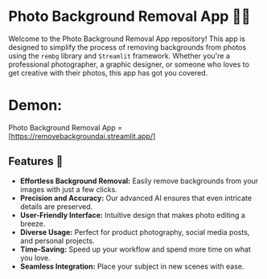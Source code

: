 # Photo Background Removal App 📸✨

Welcome to the Photo Background Removal App repository! This app is designed to simplify the process of removing backgrounds from photos using the `rembg` library and `Streamlit` framework. Whether you're a professional photographer, a graphic designer, or someone who loves to get creative with their photos, this app has got you covered.

# Demon:
Photo Background Removal App = [https://removebackgroundai.streamlit.app/]

## Features 🎉

- **Effortless Background Removal:** Easily remove backgrounds from your images with just a few clicks.
- **Precision and Accuracy:** Our advanced AI ensures that even intricate details are preserved.
- **User-Friendly Interface:** Intuitive design that makes photo editing a breeze.
- **Diverse Usage:** Perfect for product photography, social media posts, and personal projects.
- **Time-Saving:** Speed up your workflow and spend more time on what you love.
- **Seamless Integration:** Place your subject in new scenes with ease.
